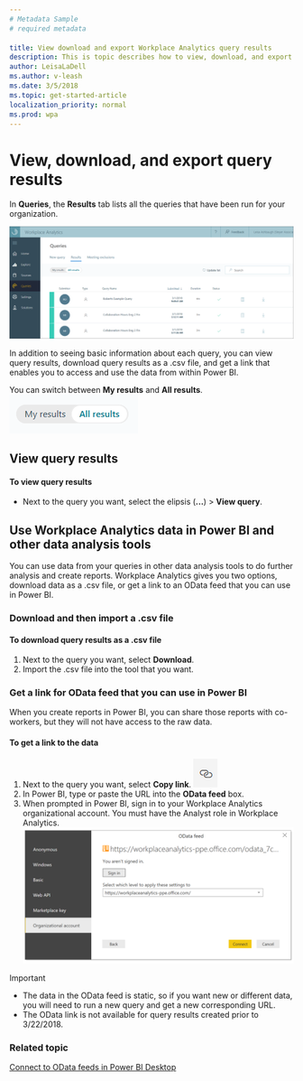 ```yaml
---
# Metadata Sample
# required metadata

title: View download and export Workplace Analytics query results
description: This is topic describes how to view, download, and export Workplace Analytics query results to PowerBI and other data analysis tools. 
author: LeisaLaDell
ms.author: v-leash
ms.date: 3/5/2018
ms.topic: get-started-article
localization_priority: normal 
ms.prod: wpa
---
```

# View, download, and export query results

In **Queries**, the **Results** tab lists all the queries that have been run for your organization.

![Query results tab](../images/wpa/Use/Query-results-tab.png)

In addition to seeing basic information about each query, you can view query results, download query results as a .csv file, and get a link that enables you to access and use the data from within Power BI.

You can switch between **My results** and **All results**.
![Switch between My results and All results](../images/wpa/Use/My-results-All-results.png)

## View query results

#### To view query results

* Next to the query you want, select the elipsis (**...**) > **View query**.
  
## Use Workplace Analytics data in Power BI and other data analysis tools

You can use data from your queries in other data analysis tools to do further analysis and create reports. Workplace Analytics gives you two options, download data as a .csv file, or get a link to an OData feed that you can use in Power BI.  

### Download and then import a .csv file

#### To download query results as a .csv file

1. Next to the query you want, select **Download**.
2. Import the .csv file into the tool that you want.  

### Get a link for OData feed that you can use in Power BI

When you create reports in Power BI, you can share those reports with co-workers, but they will not have access to the raw data.

#### To get a link to the data

1. Next to the query you want, select **Copy link**. ![alt text for image](../images/wpa/Use/copy-link.png) 
2. In Power BI, type or paste the URL into the **OData feed** box.  
3. When prompted in Power BI, sign in to your Workplace Analytics organizational account. You must have the Analyst role in Workplace Analytics.
![Sign in to Workplace Analytics organizational account](../images/wpa/Use/OData-feed-sign-in.png)

> [!Important]
> * The data in the OData feed is static, so if you want new or different data, you will need to run a new query and get a new corresponding URL.
> * The OData link is not available for query results created prior to 3/22/2018.

### Related topic

[Connect to OData feeds in Power BI Desktop](https://docs.microsoft.com/en-us/power-bi/desktop-connect-odata) 
